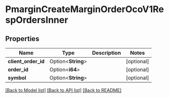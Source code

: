 # PmarginCreateMarginOrderOcoV1RespOrdersInner

## Properties

Name | Type | Description | Notes
------------ | ------------- | ------------- | -------------
**client_order_id** | Option<**String**> |  | [optional]
**order_id** | Option<**i64**> |  | [optional]
**symbol** | Option<**String**> |  | [optional]

[[Back to Model list]](../README.md#documentation-for-models) [[Back to API list]](../README.md#documentation-for-api-endpoints) [[Back to README]](../README.md)



